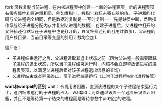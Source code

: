 fork 函数复制当前进程，在内核进程表中创建一个新的进程表项。新的进程表项有很多属性和原进程相同，例如堆指针、栈指针和标志寄存器的值。
子进程的代码与父进程完全相同，但是数据的复制是==写时复制==（先是缺页中断，然后操作系统给子进程分配内存并复制父进程的数据）
创建子进程后，父进程中打开的文件描述符默认在子进程中也是打开的，且文件描述符的引用计数加1，父进程的用户根目录、当前目录等变量的引用计数均会加1.

僵尸态：
* 子进程结束运行之后，父进程读取其退出状态之前（因为父进程一般需要跟踪子进程的退出状态，所以当子进程结束运行时，内核不会立即释放该进程的进程表表项，以满足父进程后续对该子进程退出信息的查询）
* 父进程结束或者异常终止，而子进程继续运行（此时子进程将被init进程接管）

**wait和waitpid的区别**
wait：令调用者阻塞，直到该进程的某个子进程结束运行为止，返回结束运行的子进程的PID。
waitpid：可以通过设置一个选项来设置非阻塞，并且不是等待第一个结束的进程而是等待参数中pid指定的进程。





